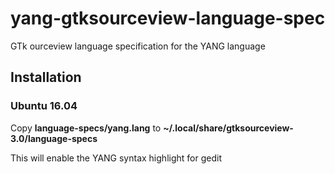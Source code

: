 # yang-gtksourceview-language-spec
GTk ourceview language specification for the YANG language
## Installation
### Ubuntu 16.04
Copy **language-specs/yang.lang** to **~/.local/share/gtksourceview-3.0/language-specs**

This will enable the YANG syntax highlight for gedit
